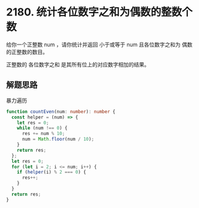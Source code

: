 # 2180. 统计各位数字之和为偶数的整数个数

给你一个正整数 num ，请你统计并返回 小于或等于 num 且各位数字之和为 偶数 的正整数的数目。

正整数的 各位数字之和 是其所有位上的对应数字相加的结果。

## 解题思路

暴力遍历

```typescript
function countEven(num: number): number {
  const helper = (num) => {
    let res = 0;
    while (num !== 0) {
      res += num % 10;
      num = Math.floor(num / 10);
    }
    return res;
  };
  let res = 0;
  for (let i = 2; i <= num; i++) {
    if (helper(i) % 2 === 0) {
      res++;
    }
  }
  return res;
}
```

